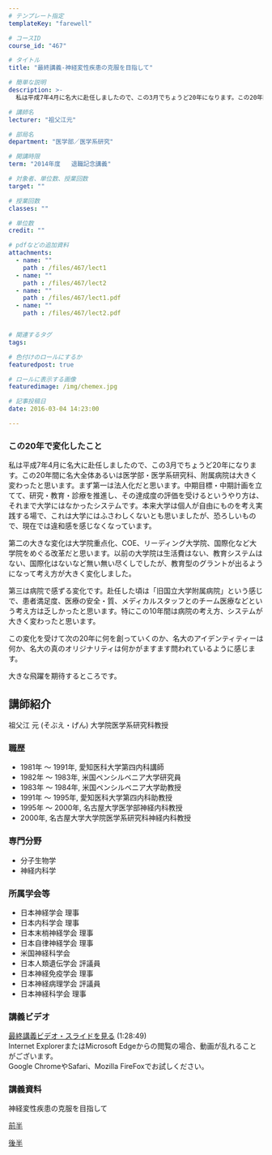 ```yaml
---
# テンプレート指定
templateKey: "farewell"

# コースID
course_id: "467"

# タイトル
title: "最終講義-神経変性疾患の克服を目指して"

# 簡単な説明
description: >-
  私は平成7年4月に名大に赴任しましたので、この3月でちょうど20年になります。この20年間に名大全体あるいは医学部・医学系研究科、附属病院は大きく変わったと思います。まず第一は法人化だと思います。...

# 講師名
lecturer: "祖父江元"

# 部局名
department: "医学部／医学系研究"

# 開講時限
term: "2014年度	退職記念講義"

# 対象者、単位数、授業回数
target: ""

# 授業回数
classes: ""

# 単位数
credit: ""

# pdfなどの追加資料
attachments: 
  - name: "" 
    path : /files/467/lect1
  - name: "" 
    path : /files/467/lect2
  - name: "" 
    path : /files/467/lect1.pdf
  - name: "" 
    path : /files/467/lect2.pdf


# 関連するタグ
tags:

# 色付けのロールにするか
featuredpost: true

# ロールに表示する画像
featuredimage: /img/chemex.jpg

# 記事投稿日
date: 2016-03-04 14:23:00

---
```

### この20年で変化したこと 

私は平成7年4月に名大に赴任しましたので、この3月でちょうど20年になります。この20年間に名大全体あるいは医学部・医学系研究科、附属病院は大きく変わったと思います。まず第一は法人化だと思います。中期目標・中期計画を立てて、研究・教育・診療を推進し、その達成度の評価を受けるというやり方は、それまで大学にはなかったシステムです。本来大学は個人が自由にものを考え実践する場で、これは大学にはふさわしくないとも思いましたが、恐ろしいもので、現在では違和感を感じなくなっています。 

第二の大きな変化は大学院重点化、COE、リーディング大学院、国際化など大学院をめぐる改革だと思います。以前の大学院は生活費はない、教育システムはない、国際化はないなど無い無い尽くしでしたが、教育型のグラントが出るようになって考え方が大きく変化しました。 

第三は病院で感ずる変化です。赴任した頃は「旧国立大学附属病院」という感じで、患者満足度、医療の安全・質、メディカルスタッフとのチーム医療などという考え方は乏しかったと思います。特にこの10年間は病院の考え方、システムが大きく変わったと思います。 

この変化を受けて次の20年に何を創っていくのか、名大のアイデンティティーは何か、名大の真のオリジナリティは何かがますます問われているように感じます。 

大きな飛躍を期待するところです。
## 講師紹介

祖父江 元 (そぶえ・げん) 大学院医学系研究科教授 

### 職歴

  * 1981年 ～ 1991年, 愛知医科大学第四内科講師
  * 1982年 ～ 1983年, 米国ペンシルベニア大学研究員
  * 1983年 ～ 1984年, 米国ペンシルベニア大学助教授
  * 1991年 ～ 1995年, 愛知医科大学第四内科助教授
  * 1995年 ～ 2000年, 名古屋大学医学部神経内科教授
  * 2000年, 名古屋大学大学院医学系研究科神経内科教授

### 専門分野

  * 分子生物学
  * 神経内科学

### 所属学会等

  * 日本神経学会 理事
  * 日本内科学会 理事
  * 日本末梢神経学会 理事
  * 日本自律神経学会 理事
  * 米国神経科学会
  * 日本人類遺伝学会 評議員
  * 日本神経免疫学会 理事
  * 日本神経病理学会 評議員
  * 日本神経科学会 理事
### 講義ビデオ

[最終講義ビデオ・スライドを見る](http://nuvideo.media.nagoya-u.ac.jp/embed/790c5beff8ef0dd04bfccdee2df05024580edf5f) (1:28:49)  
Internet ExplorerまたはMicrosoft Edgeからの閲覧の場合、動画が乱れることがございます。  
Google ChromeやSafari、Mozilla FireFoxでお試しください。 

### 講義資料

神経変性疾患の克服を目指して


[前半](/files/467/lect1.pdf) 


[後半](/files/467/lect2.pdf) 
